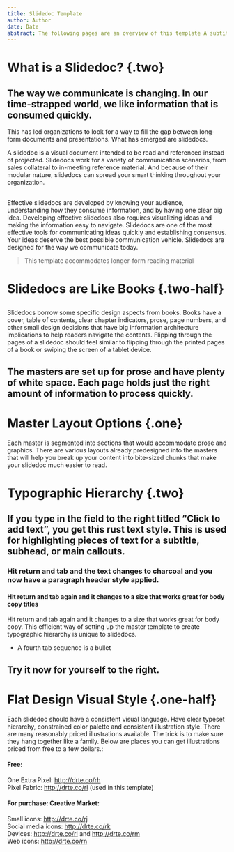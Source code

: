 ```yaml
---
title: Slidedoc Template
author: Author
date: Date
abstract: The following pages are an overview of this template A subtitle can be put in this text box too Or you can use it as an overview of what’s in your slidedoc
---
```


# What is a Slidedoc? {.two}
## The way we communicate is changing. In our time-strapped world, we like information that is consumed quickly. 
This has led organizations to look for a way to fill the gap between long-form documents and presentations. What has emerged are slidedocs.

A slidedoc is a visual document intended to be read and referenced instead of projected. Slidedocs work for a variety of communication scenarios, from sales collateral to in-meeting reference material. And because of their modular nature, slidedocs can spread your smart thinking throughout your organization.

## 
Effective slidedocs are developed by knowing your audience, understanding how they consume information, and by having one clear big idea. Developing effective slidedocs also requires visualizing ideas and making the information easy to navigate. 
Slidedocs are one of the most effective tools for communicating ideas quickly and establishing consensus. Your ideas deserve the best possible communication vehicle. Slidedocs are designed for the way we communicate today.

> This template accommodates longer-form reading material

# Slidedocs are Like Books {.two-half}
## 
Slidedocs borrow some specific design aspects from books. Books have a cover, table of contents, clear chapter indicators, prose, page numbers, and other small design decisions that have big information architecture implications to help readers navigate the contents.
Flipping through the pages of a slidedoc should feel similar to flipping through the printed pages of a book or swiping the screen of a tablet device.

## The masters are set up for prose and have plenty of white space. Each page holds just the right amount of information to process quickly.

# Master Layout Options {.one}
Each master is segmented into sections that would accommodate prose and graphics. There are various layouts already predesigned into the masters that will help you break up your content into bite-sized chunks that make your slidedoc much easier to read.

# Typographic Hierarchy {.two}
## If you type in the field to the right titled “Click to add text”, you get this rust text style. This is used for highlighting pieces of text for a subtitle, subhead, or main callouts.

### Hit return and tab and the text changes to charcoal and you now have a paragraph header style applied.

#### Hit return and tab again and it changes to a size that works great for body copy titles
Hit return and tab again and it changes to a size that works great for body copy. This efficient way of setting up the master template to create typographic hierarchy is unique to slidedocs.

+ A fourth tab sequence is a bullet

## Try it now for yourself to  the right.

# Flat Design Visual Style {.one-half}
Each slidedoc should have a consistent visual language. Have clear typeset hierarchy, constrained color palette and consistent illustration style. There are many reasonably priced illustrations available. The trick is to make sure they hang together like a family. Below are places you can get illustrations priced from free to a few dollars.:

#### Free:
One Extra Pixel: <http://drte.co/rh>  
Pixel Fabric: <http://drte.co/ri> (used in this template)

#### For purchase: Creative Market:
Small icons: <http://drte.co/rj>  
Social media icons: <http://drte.co/rk>  
Devices: <http://drte.co/rl>  and <http://drte.co/rm>  
Web icons: <http://drte.co/rn> 

